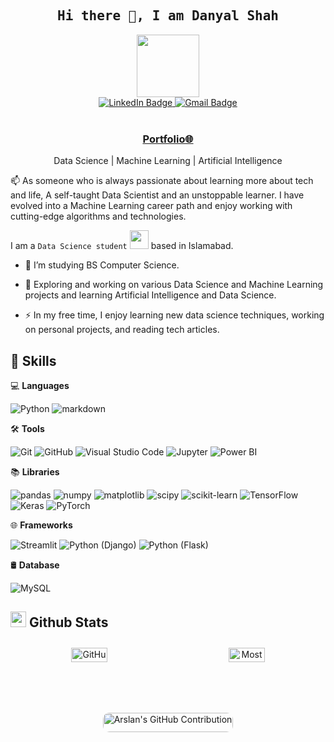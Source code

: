 <!-- ### Hi there 👋 -->

<!--
**Danyal-Shah-tech/Profile** is a ✨ _special_ ✨ repository because its `README.md` (this file) appears on your GitHub profile.

Here are some ideas to get you started:

- 🔭 I’m currently working on ...
- 🌱 I’m currently learning ...
- 👯 I’m looking to collaborate on ...
- 🤔 I’m looking for help with ...
- 💬 Ask me about ...
- 📫 How to reach me: ...
- 😄 Pronouns: ...
- ⚡ Fun fact: ...
-->
<!-- 📝 ***Feel free to contact me. I am always here ...*** <img src="https://media.giphy.com/media/WUlplcMpOCEmTGBtBW/giphy.gif" width="30">  [![Github](https://img.shields.io/github/followers/iamarslankhalid?label=Follow%20Me&style=social)](https://github.com/iamarslankhalid)
<br>
<br>
[![Linkedin](https://img.shields.io/badge/LinkedIn-Arslan%20Khalid-blue?logo=Linkedin&logoColor=blue&labelColor=black)](https://www.linkedin.com/in/iamarslankhalid/)
[![Mail](https://img.shields.io/badge/Gmail-marslankhalid0300@gmail.com-red?logo=Gmail&logoColor=red&labelColor=black)](mailto:marslankhalid0300@gmail.com)
<br> -->

<h2 align='center'><samp><strong>Hi there 👋, I am Danyal Shah</strong></samp></h2>

<div id="header" align="center">
  <img src="https://media.giphy.com/media/M9gbBd9nbDrOTu1Mqx/giphy.gif" width="100"/>
  <div id="badges">
    <a href="https://www.linkedin.com/in/danyal-shah-022258210/">
      <img src="https://img.shields.io/badge/LinkedIn-0077B5?style=for-the-badge&logo=linkedin&logoColor=white" alt="LinkedIn Badge"/>
    </a>
    <a href="mailto:danialshah989@gmail.com">
  <img src="https://img.shields.io/badge/Gmail-red?style=for-the-badge&logo=gmail&logoColor=white" alt="Gmail Badge"/>
  </div>
  </br>
  <img src="https://komarev.com/ghpvc/?username=iamarslankhalid&style=flat-square&color=blue" alt=""/>
  </div>

<h3 align='center'><strong><a href="https://www.linkedin.com/in/danyal-shah-022258210/" target="_blank">Portfolio🌐</a></strong></h3>
<p align='center'>Data Science | Machine Learning | Artificial Intelligence</p>

<p align='left'> 📫 As someone who is always passionate about learning more about tech and life, A self-taught Data Scientist and an unstoppable learner. I have evolved into a Machine Learning career path and enjoy working with cutting-edge algorithms and technologies.</p>

I am a `Data Science student` <img src="https://media.giphy.com/media/WUlplcMpOCEmTGBtBW/giphy.gif" width="30"> based in Islamabad.
- :telescope: I’m studying BS Computer Science.

- :seedling: Exploring and working on various Data Science and Machine Learning projects and learning Artificial Intelligence and Data Science.

- :zap: In my free time, I enjoy learning new data science techniques, working on personal projects, and reading tech articles.

## 🚀 Skills

💻 **Languages**<br>

![Python](https://img.shields.io/badge/-Python-000000?style=flat&logo=python&logoColor=white&labelColor=3776AB)
![markdown](https://img.shields.io/badge/-markdown-000000?style=flat&logo=markdown&logoColor=white&labelColor=000000)
<!-- ![R](https://img.shields.io/badge/-R-000000?style=flat&logo=R&logoColor=white&labelColor=276DC3) -->

🛠️ **Tools** <br>

![Git](https://img.shields.io/badge/-Git-000000?style=flat&logo=git&logoColor=F05032&labelColor=ffffff)
![GitHub](https://img.shields.io/badge/-GitHub-000000?style=flat&logo=github&logoColor=000000&labelColor=ffffff)
![Visual Studio Code](https://img.shields.io/badge/-VSCode-000000?style=flat&logo=visual-studio-code&labelColor=007ACC)
![Jupyter](https://img.shields.io/badge/-Jupyter-000000?style=flat&logo=jupyter&logoColor=white&labelColor=FFC012)
![Power BI](https://img.shields.io/badge/-Power%20BI-000000?style=flat&logo=powerbi&logoColor=white&labelColor=F2C811)


📚 **Libraries** <br>

![pandas](https://img.shields.io/badge/-pandas-000000?style=flat&logo=pandas&logoColor=white&labelColor=150458)
![numpy](https://img.shields.io/badge/-numpy-000000?style=flat&logo=numpy&logoColor=white&labelColor=013243)
![matplotlib](https://img.shields.io/badge/-matplotlib-000000?style=flat&logo=matplotlib&logoColor=white&labelColor=11557C)
![scipy](https://img.shields.io/badge/-scipy-000000?style=flat&logo=scipy&logoColor=white&labelColor=8CAAE6)
![scikit-learn](https://img.shields.io/badge/-scikit--learn-000000?style=flat&logo=scikit-learn&logoColor=white&labelColor=F7931E)
![TensorFlow](https://img.shields.io/badge/-TensorFlow-000000?style=flat&logo=tensorflow&logoColor=white&labelColor=FF6F00)
![Keras](https://img.shields.io/badge/-Keras-000000?style=flat&logo=Keras&logoColor=white&labelColor=FF0000)
![PyTorch](https://img.shields.io/badge/-PyTorch-000000?style=flat&logo=pytorch&logoColor=white&labelColor=EE4C2C)

🌐 **Frameworks** <br>

![Streamlit](https://img.shields.io/badge/-Streamlit-000000?style=flat&logo=streamlit&logoColor=white&labelColor=FF4B4B)
![Python (Django)](https://img.shields.io/badge/-Python%20(Django)-000000?style=flat&logo=django&logoColor=white&labelColor=092E20)
![Python (Flask)](https://img.shields.io/badge/-Python%20(Flask)-000000?style=flat&logo=flask&logoColor=white&labelColor=000000)

🛢 **Database** <br>

![MySQL](https://img.shields.io/badge/-MySQL-000000?style=flat&logo=mysql&labelColor=ffffff)



<!-- --- -->

<!--✅  **GitHub Extra Pins**

[![ReadMe Card](https://github-readme-stats.vercel.app/api/pin/?username=ahmad-sawalqeh&repo=my_resume)](https://github.com/ahmad-sawalqeh/my_resume)-->

## <img src='https://media1.giphy.com/media/du3J3cXyzhj75IOgvA/giphy.gif?cid=ecf05e47x2g034i9pzwtzzsd3xgg2w9nr94t4tflbbgo3008&rid=giphy.gif' width='25' /> **Github Stats**

<div style="display: flex; flex-wrap: wrap; justify-content: space-around; text-align: center;">
    <div style="flex: 1; min-width: 45%; margin: 10px;">
        <img style="border-radius: 10px; margin-bottom: 5px; width: 50%; height: auto;" alt="GitHub Contribution Stats" src="https://github-contribution-stats.vercel.app/api/?username=iamarslankhalid" />
    </div>
    <div style="flex: 1; min-width: 45%; margin: 10px;">
        <img style="border-radius: 10px; margin-bottom: 5px; width: 50%; height: auto;" alt="Most Used Languages" src="https://github-readme-stats.vercel.app/api/top-langs/?username=iamarslankhalid&layout=compact" />
    </div>

<div style="display: flex; flex-wrap: wrap; justify-content: center; gap: 20px; text-align: center;">
    <div style="flex: 1; min-width: 48%;">
        <a href="https://github.com/iamarslankhalid">
            <img src="https://github-profile-summary-cards.vercel.app/api/cards/profile-details?username=iamarslankhalid&theme=default" alt="Arslan's GitHub Contribution" style="border-radius: 10px; margin-bottom: 5px; width: 100%; height: auto;" />
        </a>

<!-- <div style="display: flex; justify-content: space-between;">
 <div style="flex: 1; margin-right: 10px;">
        <img style="border-radius: 10px; margin-bottom: 5px; width: 40%; height: auto;" alt="GitHub Contribution Stats" src="https://github-contribution-stats.vercel.app/api/?username=iamarslankhalid" />
<div style="flex: 1; margin-right: 10px;">
        <img style="border-radius: 10px; margin-bottom: 5px; width: 50%; height: auto;" alt="Most Used Languages" src="https://github-readme-stats.vercel.app/api/top-langs/?username=iamarslankhalid&layout=compact" />
    
<!-- </div> -->
<!-- --- -->

<!-- <div id="header" align="center">
  <img src="https://media.giphy.com/media/M9gbBd9nbDrOTu1Mqx/giphy.gif" width="100"/>
  <div id="badges">
    <a href="https://www.linkedin.com/in/iamarslankhalid/">
      <img src="https://img.shields.io/badge/LinkedIn-0077B5?style=for-the-badge&logo=linkedin&logoColor=white" alt="LinkedIn Badge"/>
    </a>
    <a href="https://www.instagram.com/_arslan.khalid/">
      <img src="https://img.shields.io/badge/Instagram-fe4164?style=for-the-badge&logo=instagram&logoColor=white" alt="Instagram Badge"/>
    </a>
    <a href="https://Kaggle.com/iamarslankhalid">
      <img src="https://img.shields.io/badge/Kaggle-20beff?style=for-the-badge&logo=kaggle&logoColor=white" alt="Kaggle Badge"/>
    </a>
    <a href="https://twitter.com/iamarslankhalid">
      <img src="https://img.shields.io/badge/Twitter-1DA1F2?style=for-the-badge&logo=x&logoColor=white" alt="Twitter Badge"/>
    </a>
  </div>
  </br>
  <img src="https://komarev.com/ghpvc/?username=iamarslankhalid&style=flat-square&color=blue" alt=""/>
  </div>
  <h1>
    hey there
    <img src="https://media.giphy.com/media/hvRJCLFzcasrR4ia7z/giphy.gif" width="30px"/>
  </h1>
</div>
<div align="center">
  <img src="https://media.giphy.com/media/dWesBcTLavkZuG35MI/giphy.gif" width="600" height="300"/>
</div> -->

<!-- --- -->

<!-- ### About Me :
I am a `Data Science student` <img src="https://media.giphy.com/media/WUlplcMpOCEmTGBtBW/giphy.gif" width="30"> based in Islamabad.
- :telescope: I’m studying BS Computer Science and working as a remote Data Science intern.

- :seedling: Exploring and working on various Data Science and Machine Learning projects and learning Artificial Intelligence and Data Science from [codanics](https://codanics.com/).



- :zap: In my free time, I enjoy learning new data science techniques, working on personal projects, and reading tech articles.

- :mailbox: How to reach me: 

[![GitHub](https://img.shields.io/badge/GitHub-Profile-blue?style=for-the-badge&logo=github)](https://github.com/iamarslankhalid) 
[![Kaggle](https://img.shields.io/badge/Kaggle-Profile-blue?style=for-the-badge&logo=kaggle)](https://www.kaggle.com/iamarslankhalid) 
[![LinkedIn](https://img.shields.io/badge/LinkedIn-Profile-blue?style=for-the-badge&logo=linkedin)](https://www.linkedin.com/in/iamarslankhalid)  
[![Twitter/X](https://img.shields.io/badge/Twitter-Profile-blue?style=for-the-badge&logo=twitter)](https://twitter.com/iamarslankhalid) 
[![Instagram](https://img.shields.io/badge/Instagram-Profile-blue?style=for-the-badge&logo=instagram)](https://www.instagram.com/_arslan.khalid) 
[![Email](https://img.shields.io/badge/Email-Contact%20Me-red?style=for-the-badge&logo=email)](mailto:marslankhalid0300@gmail.com) -->

<!-- --- -->

<!-- ### 💻 Languages and Tools

<p align="center">
      <img src="https://www.vectorlogo.zone/logos/python/python-icon.svg" alt="python" width="55" height="55"/>
      <img src="https://www.vectorlogo.zone/logos/git-scm/git-scm-icon.svg" alt="git" width="55" height="55"/>
      <img src="https://www.vectorlogo.zone/logos/github/github-icon.svg" alt="github" width="55" height="55"/>
      <img src="https://www.vectorlogo.zone/logos/visualstudio_code/visualstudio_code-icon.svg" alt="vscode" width="55" height="55"/>
      <img src="https://www.vectorlogo.zone/logos/jupyter/jupyter-icon.svg" alt="jupyter" width="55" height="55"/>
      <img src="https://www.vectorlogo.zone/logos/markdown-here/markdown-here-icon.svg" alt="markdown" width="55" height="55"/>
      <img src="https://www.vectorlogo.zone/logos/mysql/mysql-icon.svg" alt="mysql" width="55" height="55"/>
      <img src="https://www.vectorlogo.zone/logos/microsoft_powerbi/microsoft_powerbi-icon.svg" alt="powerbi" width="55" height="55"/>
</p> -->

<!-- ![Git](https://img.shields.io/badge/-Git-000000?style=flat&logo=git&logoColor=F05032&labelColor=ffffff)
![GitHub](https://img.shields.io/badge/-GitHub-000000?style=flat&logo=github&logoColor=000000&labelColor=ffffff)
![Visual Studio Code](https://img.shields.io/badge/-VSCode-000000?style=flat&logo=visual-studio-code&labelColor=007ACC)
![Python](https://img.shields.io/badge/-Python-000000?style=flat&logo=python&logoColor=white&labelColor=3776AB)
![markdown](https://img.shields.io/badge/-markdown-000000?style=flat&logo=markdown&logoColor=white&labelColor=000000)
![Jupyter](https://img.shields.io/badge/-Jupyter-000000?style=flat&logo=jupyter&logoColor=white&labelColor=FFC012)
![MySQL](https://img.shields.io/badge/-MySQL-000000?style=flat&logo=mysql&labelColor=ffffff)
![Power BI](https://img.shields.io/badge/-Power%20BI-000000?style=flat&logo=powerbi&logoColor=white&labelColor=F2C811)
![Tableau](https://img.shields.io/badge/-Tableau-000000?style=flat&logo=tableau&logoColor=white&labelColor=E97627) -->

<!-- ### 📚 Working on

![pandas](https://img.shields.io/badge/-pandas-000000?style=flat&logo=pandas&logoColor=white&labelColor=150458)
![numpy](https://img.shields.io/badge/-numpy-000000?style=flat&logo=numpy&logoColor=white&labelColor=013243)
![matplotlib](https://img.shields.io/badge/-matplotlib-000000?style=flat&logo=matplotlib&logoColor=white&labelColor=11557C)
![scipy](https://img.shields.io/badge/-scipy-000000?style=flat&logo=scipy&logoColor=white&labelColor=8CAAE6)
![scikit-learn](https://img.shields.io/badge/-scikit--learn-000000?style=flat&logo=scikit-learn&logoColor=white&labelColor=F7931E)
![TensorFlow](https://img.shields.io/badge/-TensorFlow-000000?style=flat&logo=tensorflow&logoColor=white&labelColor=FF6F00)
![Keras](https://img.shields.io/badge/-Keras-000000?style=flat&logo=Keras&logoColor=white&labelColor=FF0000)
![PyTorch](https://img.shields.io/badge/-PyTorch-000000?style=flat&logo=pytorch&logoColor=white&labelColor=EE4C2C)
![Streamlit](https://img.shields.io/badge/-Streamlit-000000?style=flat&logo=streamlit&logoColor=white&labelColor=FF4B4B)
![Python (Django)](https://img.shields.io/badge/-Python%20(Django)-000000?style=flat&logo=django&logoColor=white&labelColor=092E20)
![Python (Flask)](https://img.shields.io/badge/-Python%20(Flask)-000000?style=flat&logo=flask&logoColor=white&labelColor=000000) -->

<!-- --- -->

<!-- ### <img src='https://media1.giphy.com/media/du3J3cXyzhj75IOgvA/giphy.gif?cid=ecf05e47x2g034i9pzwtzzsd3xgg2w9nr94t4tflbbgo3008&rid=giphy.gif' width='25' /> Github Stats

<div style="display: flex; justify-content: space-between;">
 <div style="flex: 1; margin-right: 10px;">
        <img style="border-radius: 10px; margin-bottom: 5px; width: 50%; height: auto;" alt="GitHub Contribution Stats" src="https://github-contribution-stats.vercel.app/api/?username=iamarslankhalid" />
        <img style="border-radius: 10px; margin-bottom: 5px; width: 50%; height: auto;" alt="GitHub Contribution Stats" src="https://github-readme-streak-stats.herokuapp.com/?user=iamarslankhalid" />
        <img style="border-radius: 10px; margin-bottom: 5px; width: 50%; height: auto;" alt="GitHub Contribution Stats" src="https://github-readme-stats.vercel.app/api/top-langs/?username=iamarslankhalid&layout=compact&theme=default" />

### 📶 Contribution Graph
<div style="flex: 1; margin-right: 10px;">
        <img style="border-radius: 10px; margin-bottom: 5px; width: 100%; height: auto;" alt="GitHub Contribution Stats" src="https://ghchart.rshah.org/iamarslankhalid" />
</div>

### 🔝 Top Contributed Repo
<div style="flex: 1; margin-right: 10px;">
        <img style="border-radius: 10px; margin-bottom: 5px; width: 80%; height: auto;" alt="GitHub Contribution Stats" src="https://github-contributor-stats.vercel.app/api?username=iamarslankhalid&limit=5&theme=default&combine_all_yearly_contributions=true" />
</div> -->

<!-- --- -->
